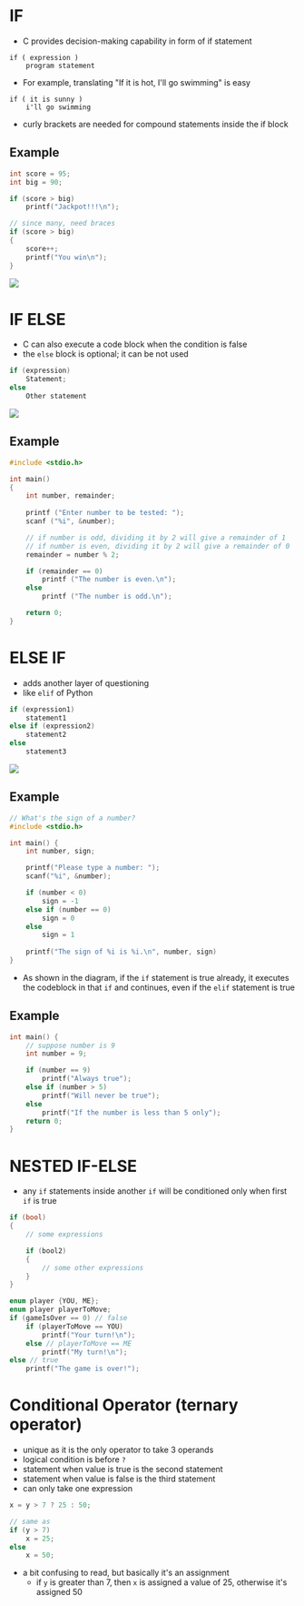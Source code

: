 # IF
- C provides decision-making capability in form of if statement
```
if ( expression )
    program statement
```

- For example, translating "If it is hot, I'll go swimming" is easy
```
if ( it is sunny )
    i'll go swimming
```
- curly brackets are needed for compound statements inside the if block

## Example
```c
int score = 95;
int big = 90;

if (score > big)
    printf("Jackpot!!!\n");

// since many, need braces
if (score > big)
{
    score++;
    printf("You win\n");
}
```
![](https://www.alphacodingskills.com/java/img/java-if.png)
# IF ELSE
- C can also execute a code block when the condition is false
- the `else` block is optional; it can be not used
```c
if (expression)
    Statement;
else
    Other statement
```
![](https://www.guru99.com/images/r_programming/032818_1241_IFELSEELIF1.png)
## Example
```c
#include <stdio.h>

int main()
{
    int number, remainder;
    
    printf ("Enter number to be tested: ");
    scanf ("%i", &number);

    // if number is odd, dividing it by 2 will give a remainder of 1
    // if number is even, dividing it by 2 will give a remainder of 0
    remainder = number % 2;

    if (remainder == 0)
        printf ("The number is even.\n");
    else
        printf ("The number is odd.\n");

    return 0;
}
```
# ELSE IF
- adds another layer of questioning
- like `elif` of Python
```c
if (expression1)
    statement1
else if (expression2)
    statement2
else
    statement3
```
![](https://i0.wp.com/code4coding.com/wp-content/uploads/2018/04/ifinpython.jpg?resize=467%2C413&ssl=1)
## Example
```c
// What's the sign of a number?
#include <stdio.h>

int main() {
    int number, sign;

    printf("Please type a number: ");
    scanf("%i", &number);

    if (number < 0)
        sign = -1
    else if (number == 0)
        sign = 0
    else
        sign = 1
    
    printf("The sign of %i is %i.\n", number, sign)
}
```
- As shown in the diagram, if the `if` statement is true already, it executes the codeblock in that `if` and continues, even if the `elif` statement is true
## Example
```c
int main() {
    // suppose number is 9
    int number = 9;

    if (number == 9)
        printf("Always true");
    else if (number > 5)
        printf("Will never be true");
    else
        printf("If the number is less than 5 only");
    return 0;
}
```
# NESTED IF-ELSE
- any `if` statements inside another `if` will be conditioned only when first `if` is true
```c
if (bool)
{
    // some expressions

    if (bool2)
    {
        // some other expressions
    }
}
```
```c
enum player {YOU, ME};
enum player playerToMove;
if (gameIsOver == 0) // false
    if (playerToMove == YOU)
        printf("Your turn!\n");
    else // playerToMove == ME
        printf("My turn!\n");
else // true
    printf("The game is over!");
```
# Conditional Operator (ternary operator)
- unique as it is the only operator to take 3 operands
- logical condition is before `?`
- statement when value is true is the second statement
- statement when value is false is the third statement
- can only take one expression
```c
x = y > 7 ? 25 : 50;

// same as
if (y > 7)
    x = 25;
else
    x = 50;
```
- a bit confusing to read, but basically it's an assignment
    - if `y` is greater than 7, then `x` is assigned a value of 25, otherwise it's assigned 50
